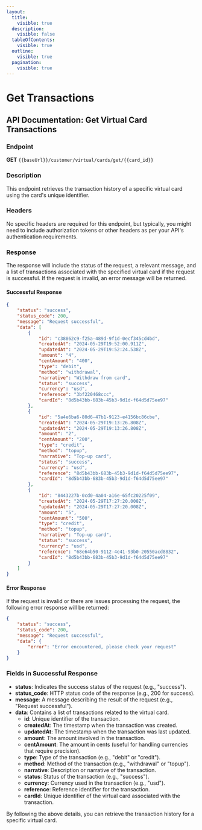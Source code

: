 ```yaml
---
layout:
  title:
    visible: true
  description:
    visible: false
  tableOfContents:
    visible: true
  outline:
    visible: true
  pagination:
    visible: true
---
```


# Get Transactions

## API Documentation: Get Virtual Card Transactions

### Endpoint

**GET** `{{baseUrl}}/customer/virtual/cards/get/{{card_id}}`

### Description

This endpoint retrieves the transaction history of a specific virtual card using the card's unique identifier.

### Headers

No specific headers are required for this endpoint, but typically, you might need to include authorization tokens or other headers as per your API's authentication requirements.

### Response

The response will include the status of the request, a relevant message, and a list of transactions associated with the specified virtual card if the request is successful. If the request is invalid, an error message will be returned.

#### Successful Response

```json
{
    "status": "success",
    "status_code": 200,
    "message": "Request successful",
    "data": [
        {
            "id": "c38862c9-f25a-489d-9f1d-0ecf345cd4bd",
            "createdAt": "2024-05-29T19:52:00.911Z",
            "updatedAt": "2024-05-29T19:52:24.538Z",
            "amount": "4",
            "centAmount": "400",
            "type": "debit",
            "method": "withdrawal",
            "narrative": "Withdraw from card",
            "status": "success",
            "currency": "usd",
            "reference": "3bf220468ccc",
            "cardId": "8d5b43bb-683b-45b3-9d1d-f64d5d75ee97"
        },
        {
            "id": "5a4e6ba6-80d6-47b1-9123-e4156bc86cbe",
            "createdAt": "2024-05-29T19:13:26.808Z",
            "updatedAt": "2024-05-29T19:13:26.808Z",
            "amount": "2",
            "centAmount": "200",
            "type": "credit",
            "method": "topup",
            "narrative": "Top-up card",
            "status": "success",
            "currency": "usd",
            "reference": "8d5b43bb-683b-45b3-9d1d-f64d5d75ee97",
            "cardId": "8d5b43bb-683b-45b3-9d1d-f64d5d75ee97"
        },
        {
            "id": "8443227b-0cd0-4a04-a16e-65fc20225f09",
            "createdAt": "2024-05-29T17:27:20.008Z",
            "updatedAt": "2024-05-29T17:27:20.008Z",
            "amount": "5",
            "centAmount": "500",
            "type": "credit",
            "method": "topup",
            "narrative": "Top-up card",
            "status": "success",
            "currency": "usd",
            "reference": "68e64b50-9112-4e41-93b0-20550acd8832",
            "cardId": "8d5b43bb-683b-45b3-9d1d-f64d5d75ee97"
        }
    ]
}
```

#### Error Response

If the request is invalid or there are issues processing the request, the following error response will be returned:

```json
{
    "status": "success",
    "status_code": 200,
    "message": "Request successful",
    "data": {
        "error": "Error encountered, please check your request"
    }
}
```

### Fields in Successful Response

* **status**: Indicates the success status of the request (e.g., "success").
* **status\_code**: HTTP status code of the response (e.g., 200 for success).
* **message**: A message describing the result of the request (e.g., "Request successful").
* **data**: Contains a list of transactions related to the virtual card.
  * **id**: Unique identifier of the transaction.
  * **createdAt**: The timestamp when the transaction was created.
  * **updatedAt**: The timestamp when the transaction was last updated.
  * **amount**: The amount involved in the transaction.
  * **centAmount**: The amount in cents (useful for handling currencies that require precision).
  * **type**: Type of the transaction (e.g., "debit" or "credit").
  * **method**: Method of the transaction (e.g., "withdrawal" or "topup").
  * **narrative**: Description or narrative of the transaction.
  * **status**: Status of the transaction (e.g., "success").
  * **currency**: Currency used in the transaction (e.g., "usd").
  * **reference**: Reference identifier for the transaction.
  * **cardId**: Unique identifier of the virtual card associated with the transaction.

By following the above details, you can retrieve the transaction history for a specific virtual card.
